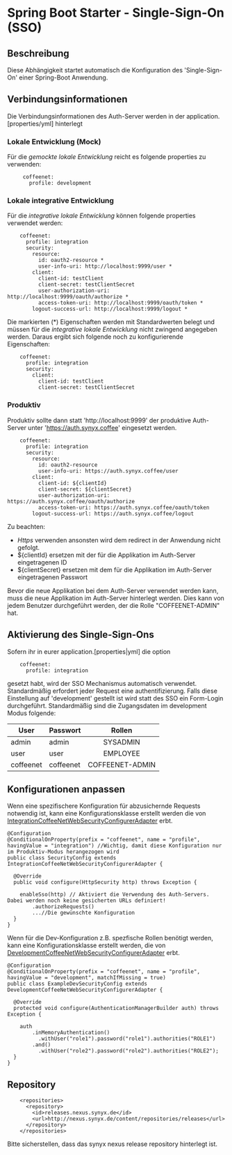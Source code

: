 # Spring Boot Starter - Single-Sign-On (SSO)

## Beschreibung
Diese Abhängigkeit startet automatisch die Konfiguration des 'Single-Sign-On' einer Spring-Boot Anwendung.


## Verbindungsinformationen

Die Verbindungsinformationen des Auth-Server werden in der application.[properties/yml] hinterlegt

### Lokale Entwicklung (Mock)

Für die _gemockte lokale Entwicklung_ reicht es folgende properties zu verwenden:

         coffeenet:
           profile: development

### Lokale integrative Entwicklung

Für die _integrative lokale Entwicklung_ können folgende properties verwendet werden:

        coffeenet:
          profile: integration
          security:
            resource:
              id: oauth2-resource *
              user-info-uri: http://localhost:9999/user *
            client:
              client-id: testClient
              client-secret: testClientSecret
              user-authorization-uri: http://localhost:9999/oauth/authorize *
              access-token-uri: http://localhost:9999/oauth/token *
            logout-success-url: http://localhost:9999/logout *

Die markierten (*) Eigenschaften werden mit Standardwerten belegt und müssen für die _integrative lokale Entwicklung_ nicht zwingend angegeben werden.
Daraus ergibt sich folgende noch zu konfigurierende Eigenschaften:

        coffeenet:
          profile: integration
          security:
            client:
              client-id: testClient
              client-secret: testClientSecret

### Produktiv

Produktiv sollte dann statt 'http://localhost:9999' der produktive Auth-Server unter 'https://auth.synyx.coffee' eingesetzt werden.

        coffeenet:
          profile: integration
          security:
            resource:
              id: oauth2-resource
              user-info-uri: https://auth.synyx.coffee/user
            client:
              client-id: ${clientId}
              client-secret: ${clientSecret}
              user-authorization-uri: https://auth.synyx.coffee/oauth/authorize
              access-token-uri: https://auth.synyx.coffee/oauth/token
            logout-success-url: https://auth.synyx.coffee/logout

Zu beachten:
* *Https* verwenden ansonsten wird dem redirect in der Anwendung nicht gefolgt.
* ${clientId} ersetzen mit der für die Applikation im Auth-Server eingetragenen ID
* ${clientSecret} ersetzen mit dem für die Applikation im Auth-Server eingetragenen Passwort

Bevor die neue Applikation bei dem Auth-Server verwendet werden kann, muss die neue Applikation im Auth-Server hinterlegt werden.
Dies kann von jedem Benutzer durchgeführt werden, der die Rolle "COFFEENET-ADMIN" hat.


## Aktivierung des Single-Sign-Ons

Sofern ihr in eurer application.[properties|yml] die option

        coffeenet:
          profile: integration

gesetzt habt, wird der SSO Mechanismus automatisch verwendet. Standardmäßig erfordert jeder Request eine authentifizierung.
Falls diese Einstellung auf 'development' gestellt ist wird statt des SSO ein Form-Login durchgeführt.
Standardmäßig sind die Zugangsdaten im development Modus folgende:

| User       | Passwort   | Rollen   |
| ---------- |------------| :-------:|
| admin      | admin      | SYSADMIN |
| user       | user       | EMPLOYEE |
| coffeenet  | coffeenet  | COFFEENET-ADMIN |



## Konfigurationen anpassen

Wenn eine spezifischere Konfiguration für abzusichernde Requests notwendig ist, kann eine Konfigurationsklasse erstellt werden die von [IntegrationCoffeeNetWebSecurityConfigurerAdapter](https://gitlab.synyx.de/coffeenet/coffeenet-autoconfigure/blob/master/src/main/java/coffee/synyx/autoconfigure/security/config/integration/IntegrationCoffeeNetWebSecurityConfigurerAdapter.java)
erbt.

    @Configuration
    @ConditionalOnProperty(prefix = "coffeenet", name = "profile", havingValue = "integration") //Wichtig, damit diese Konfiguration nur im Produktiv-Modus herangezogen wird
    public class SecurityConfig extends IntegrationCoffeeNetWebSecurityConfigurerAdapter {

      @Override
      public void configure(HttpSecurity http) throws Exception {

        enableSso(http) // Aktiviert die Verwendung des Auth-Servers. Dabei werden noch keine gesicherten URLs definiert!
            .authorizeRequests()
            ...//Die gewünschte Konfiguration
      }
    }

Wenn für die Dev-Konfiguration z.B. spezfische Rollen benötigt werden, kann eine Konfigurationsklasse erstellt werden, die von [DevelopmentCoffeeNetWebSecurityConfigurerAdapter](https://gitlab.synyx.de/coffeenet/coffeenet-autoconfigure/blob/master/src/main/java/coffee/synyx/autoconfigure/security/config/development/DevelopmentCoffeeNetWebSecurityConfigurerAdapter.java) erbt.

    @Configuration
    @ConditionalOnProperty(prefix = "coffeenet", name = "profile", havingValue = "development", matchIfMissing = true)
    public class ExampleDevSecurityConfig extends DevelopmentCoffeeNetWebSecurityConfigurerAdapter {

      @Override
      protected void configure(AuthenticationManagerBuilder auth) throws Exception {

        auth
            .inMemoryAuthentication()
              .withUser("role1").password("role1").authorities("ROLE1")
            .and()
              .withUser("role2").password("role2").authorities("ROLE2");
      }
    }
## Repository

        <repositories>
          <repository>
            <id>releases.nexus.synyx.de</id>
            <url>http://nexus.synyx.de/content/repositories/releases</url>
          </repository>
        </repositories>

Bitte sicherstellen, dass das synyx nexus release repository hinterlegt ist.
